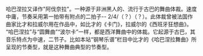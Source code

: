

哈巴涅拉又译作"阿伐奈拉"。一种源于非洲黑人的、流行于古巴的舞曲体裁。速度中庸，节奏采用第一拍带有附点的二拍子--
2/4/（？）（？）。此体裁曾被法国作曲家比才和拉威尔用在作品中，如比才的《卡门》，拉威尔的《西班牙狂想曲》。
“哈巴涅拉”与“圆舞曲”“波尔卡”一样，都是西洋舞曲中的体裁。它起源于古巴，其音乐特点为中速，二节子。比如本站“钢琴乐谱”栏目中比才的《哈巴涅拉舞曲》所呈现的节奏型，就是这种舞曲典型的节奏型。

